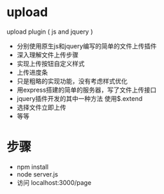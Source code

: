 # upload
upload plugin ( js and jquery )
 - 分别使用原生js和jquery编写的简单的文件上传插件
 - 深入理解文件上传步骤
 - 实现上传按钮自定义样式
 - 上传进度条
 - 只是粗略的实现功能，没有考虑样式优化
 - 用express搭建的简单的服务器，写了文件上传接口
 - jquery插件开发的其中一种方法  使用$.extend
 - 选择文件立即上传
 - 等等
 
 
 # 步骤
 - npm install
 - node server.js
 - 访问 localhost:3000/page
